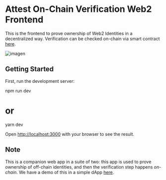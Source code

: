 # Attest On-Chain Verification Web2 Frontend

This is the frontend to prove ownership of Web2 Identities in a decentralized way. Verification can be checked on-chain via smart contract [here](https://goerli.etherscan.io/address/0xd182C5BaD241be139128a12853Af857aB450df2F). 

![imagen](https://i.imgur.com/6IJjFGu.png)

## Getting Started

First, run the development server:

npm run dev
# or
yarn dev

Open [http://localhost:3000](http://localhost:3000) with your browser to see the result.

## Note
This is a companion web app in a suite of two: this app is used to prove ownership of off-chain identities, and then the verification step happens *on-chain*. We have a demo of this in a simple dApp [here](https://github.com/osilverstein/ethsf-midpointFrontend).
